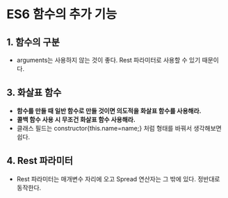 # ES6 함수의 추가 기능
## 1. 함수의 구분
- arguments는 사용하지 않는 것이 좋다. Rest 파라미터로 사용할 수 있기 때문이다.

## 3. 화살표 함수
- **함수를 만들 때 일반 함수로 만들 것이면 의도적을 화살표 함수를 사용해라.**
- **콜백 함수 사용 시 무조건 화살표 함수 사용해라.**
- 클래스 필드는 constructor{this.name=name;} 처럼 형태를 바꿔서 생각해보면 쉽다.


## 4. Rest 파라미터
- Rest 파라미터는 매개변수 자리에 오고 Spread 연산자는 그 밖에 있다. 정반대로 동작한다.
